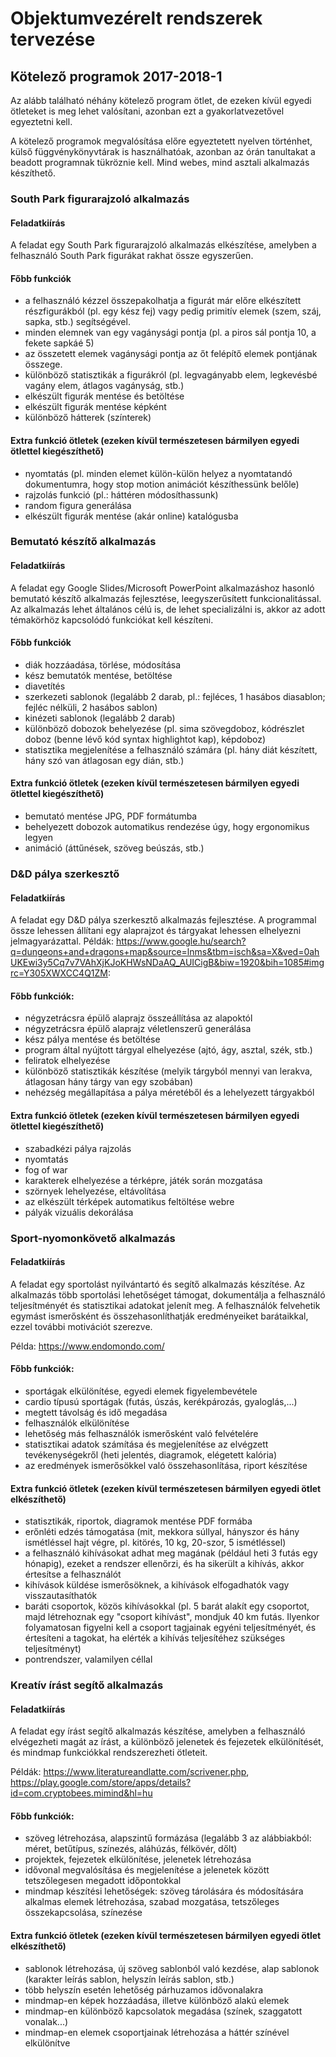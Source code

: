 # Objektumvezérelt rendszerek tervezése

## Kötelező programok 2017-2018-1

Az alább található néhány kötelező program ötlet, de ezeken kívül egyedi ötleteket is meg lehet valósítani, azonban ezt a gyakorlatvezetővel egyeztetni kell.

A kötelező programok megvalósítása előre egyeztetett nyelven történhet, külső függvénykönyvtárak is használhatóak, azonban az órán tanultakat a beadott programnak tükröznie kell. Mind webes, mind asztali alkalmazás készíthető.

### South Park figurarajzoló alkalmazás

#### Feladatkiírás
A feladat egy South Park figurarajzoló alkalmazás elkészítése, amelyben a felhasználó South Park figurákat rakhat össze egyszerűen.

#### Főbb funkciók
- a felhasználó kézzel összepakolhatja a figurát már előre elkészített részfigurákból (pl. egy kész fej) vagy pedig primitív elemek (szem, száj, sapka, stb.) segítségével.
- minden elemnek van egy vagánysági pontja (pl. a piros sál pontja 10, a fekete sapkáé 5)
- az összetett elemek vagánysági pontja az őt felépítő elemek pontjának összege.
- különböző statisztikák a figurákról (pl. legvagányabb elem, legkevésbé vagány elem, átlagos vagányság, stb.)
- elkészült figurák mentése és betöltése
- elkészült figurák mentése képként
- különböző hátterek (színterek)

#### Extra funkció ötletek (ezeken kívül természetesen bármilyen egyedi ötlettel kiegészíthető)
- nyomtatás (pl. minden elemet külön-külön helyez a nyomtatandó dokumentumra, hogy stop motion animációt készíthessünk belőle)
- rajzolás funkció (pl.: háttéren módosíthassunk)
- random figura generálása
- elkészült figurák mentése (akár online) katalógusba

### Bemutató készítő alkalmazás

#### Feladatkiírás
A feladat egy Google Slides/Microsoft PowerPoint alkalmazáshoz hasonló bemutató készítő alkalmazás fejlesztése, leegyszerűsített funkcionalitással. Az alkalmazás lehet általános célú is, de lehet specializálni is, akkor az adott témakörhöz kapcsolódó funkciókat kell készíteni.

#### Főbb funkciók
- diák hozzáadása, törlése, módosítása
- kész bemutatók mentése, betöltése
- diavetítés
- szerkezeti sablonok (legalább 2 darab, pl.: fejléces, 1 hasábos diasablon; fejléc nélküli, 2 hasábos sablon)
- kinézeti sablonok (legalább 2 darab)
- különböző dobozok behelyezése (pl. sima szövegdoboz, kódrészlet doboz (benne lévő kód syntax highlightot kap), képdoboz)
- statisztika megjelenítése a felhasználó számára (pl. hány diát készített, hány szó van átlagosan egy dián, stb.)

#### Extra funkció ötletek (ezeken kívül természetesen bármilyen egyedi ötlettel kiegészíthető)
- bemutató mentése JPG, PDF formátumba
- behelyezett dobozok automatikus rendezése úgy, hogy ergonomikus legyen
- animáció (áttűnések, szöveg beúszás, stb.)

### D&D pálya szerkesztő

#### Feladatkiírás
A feladat egy D&D pálya szerkesztő alkalmazás fejlesztése. A programmal össze lehessen állítani egy alaprajzot és tárgyakat lehessen elhelyezni jelmagyarázattal. Példák: https://www.google.hu/search?q=dungeons+and+dragons+map&source=lnms&tbm=isch&sa=X&ved=0ahUKEwi3y5Cq7v7VAhXjKJoKHWsNDaAQ_AUICigB&biw=1920&bih=1085#imgrc=Y305XWXCC4Q1ZM:

#### Főbb funkciók:
- négyzetrácsra épülő alaprajz összeállítása az alapoktól
- négyzetrácsra épülő alaprajz véletlenszerű generálása 
- kész pálya mentése és betöltése
- program által nyújtott tárgyal elhelyezése (ajtó, ágy, asztal, szék, stb.)
- feliratok elhelyezése
- különböző statisztikák készítése (melyik tárgyból mennyi van lerakva, átlagosan hány tárgy van egy szobában)
- nehézség megállapítása a pálya méretéből és a lehelyezett tárgyakból

#### Extra funkció ötletek (ezeken kívül természetesen bármilyen egyedi ötlettel kiegészíthető)
- szabadkézi pálya rajzolás
- nyomtatás
- fog of war
- karakterek elhelyezése a térképre, játék során mozgatása
- szörnyek lehelyezése, eltávolítása
- az elkészült térképek automatikus feltöltése webre
- pályák vizuális dekorálása

### Sport-nyomonkövető alkalmazás

#### Feladatkiírás
A feladat egy sportolást nyilvántartó és segítő alkalmazás készítése. Az alkalmazás több sportolási lehetőséget támogat, dokumentálja a felhasználó teljesítményét és statisztikai adatokat jelenít meg. A felhasználók felvehetik egymást ismerősként és összehasonlíthatják eredményeiket barátaikkal, ezzel további motivációt szerezve.

Példa: https://www.endomondo.com/

#### Főbb funkciók:
- sportágak elkülönítése, egyedi elemek figyelembevétele
- cardio típusú sportágak (futás, úszás, kerékpározás, gyaloglás,...)
- megtett távolság és idő megadása
- felhasználók elkülönítése
- lehetőség más felhasználók ismerősként való felvételére
- statisztikai adatok számítása és megjelenítése az elvégzett tevékenységekről (heti jelentés, diagramok, elégetett kalória)
- az eredmények ismerősökkel való összehasonlítása, riport készítése

#### Extra funkció ötletek (ezeken kívül természetesen bármilyen egyedi ötlet elkészíthető)
- statisztikák, riportok, diagramok mentése PDF formába
- erőnléti edzés támogatása (mit, mekkora súllyal, hányszor és hány ismétléssel hajt végre, pl. kitörés, 10 kg, 20-szor, 5 ismétléssel)
- a felhasználó kihívásokat adhat meg magának (például heti 3 futás egy hónapig), ezeket a rendszer ellenőrzi, és ha sikerült a kihívás, akkor értesítse a felhasználót
- kihívások küldése ismerősöknek, a kihívások elfogadhatók vagy visszautasíthatók
- baráti csoportok, közös kihívásokkal (pl. 5 barát alakít egy csoportot, majd létrehoznak egy "csoport kihívást", mondjuk 40 km futás. Ilyenkor folyamatosan figyelni kell a csoport tagjainak egyéni teljesítményét, és értesíteni a tagokat, ha elérték a kihívás teljesítéhez szükséges teljesítményt)
- pontrendszer, valamilyen céllal

### Kreatív írást segítő alkalmazás

#### Feladatkiírás
A feladat egy írást segítő alkalmazás készítése, amelyben a felhasználó elvégezheti magát az írást, a különböző jelenetek és fejezetek elkülönítését, és mindmap funkciókkal rendszerezheti ötleteit.

Példák: https://www.literatureandlatte.com/scrivener.php, https://play.google.com/store/apps/details?id=com.cryptobees.mimind&hl=hu

#### Főbb funkciók:
- szöveg létrehozása, alapszintű formázása (legalább 3 az alábbiakból: méret, betűtípus, színezés, aláhúzás, félkövér, dőlt)
- projektek, fejezetek elkülönítése, jelenetek létrehozása
- idővonal megvalósítása és megjelenítése a jelenetek között tetszőlegesen megadott időpontokkal
- mindmap készítési lehetőségek: szöveg tárolására és módosítására alkalmas elemek létrehozása, szabad mozgatása, tetszőleges összekapcsolása, színezése

#### Extra funkció ötletek (ezeken kívül természetesen bármilyen egyedi ötlet elkészíthető)
- sablonok létrehozása, új szöveg sablonból való kezdése, alap sablonok (karakter leírás sablon, helyszín leírás sablon, stb.)
- több helyszín esetén lehetőség párhuzamos idővonalakra
- mindmap-en képek hozzáadása, illetve különböző alakú elemek
- mindmap-en különböző kapcsolatok megadása (színek, szaggatott vonalak...)
- mindmap-en elemek csoportjainak létrehozása a háttér színével elkülönítve
